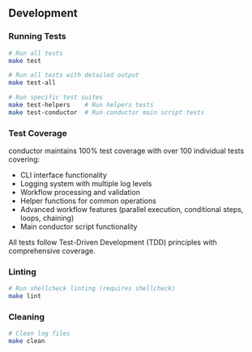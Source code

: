## Development

### Running Tests

```bash
# Run all tests
make test

# Run all tests with detailed output
make test-all

# Run specific test suites
make test-helpers    # Run helpers tests
make test-conductor  # Run conductor main script tests
```

### Test Coverage

conductor maintains 100% test coverage with over 100 individual tests covering:
- CLI interface functionality
- Logging system with multiple log levels
- Workflow processing and validation
- Helper functions for common operations
- Advanced workflow features (parallel execution, conditional steps, loops, chaining)
- Main conductor script functionality

All tests follow Test-Driven Development (TDD) principles with comprehensive coverage.

### Linting

```bash
# Run shellcheck linting (requires shellcheck)
make lint
```

### Cleaning

```bash
# Clean log files
make clean
```